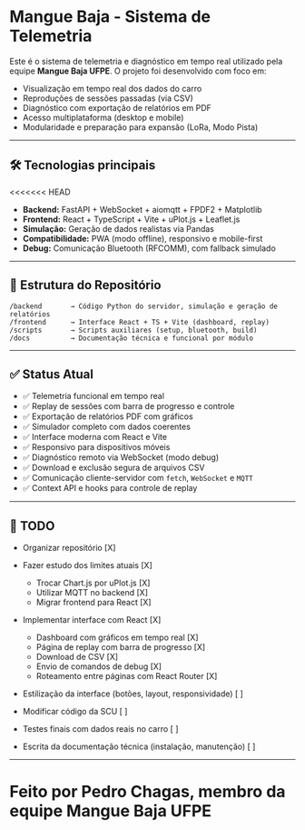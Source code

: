 # Mangue Baja - Sistema de Telemetria

Este é o sistema de telemetria e diagnóstico em tempo real utilizado pela equipe **Mangue Baja UFPE**. O projeto foi desenvolvido com foco em:

- Visualização em tempo real dos dados do carro
- Reproduções de sessões passadas (via CSV)
- Diagnóstico com exportação de relatórios em PDF
- Acesso multiplataforma (desktop e mobile)
- Modularidade e preparação para expansão (LoRa, Modo Pista)

---

## 🛠 Tecnologias principais

<<<<<<< HEAD
- **Backend:** FastAPI + WebSocket + aiomqtt + FPDF2 + Matplotlib
- **Frontend:** React + TypeScript + Vite + uPlot.js + Leaflet.js
- **Simulação:** Geração de dados realistas via Pandas
- **Compatibilidade:** PWA (modo offline), responsivo e mobile-first
- **Debug:** Comunicação Bluetooth (RFCOMM), com fallback simulado

---

## 📁 Estrutura do Repositório

```
/backend       → Código Python do servidor, simulação e geração de relatórios
/frontend      → Interface React + TS + Vite (dashboard, replay)
/scripts       → Scripts auxiliares (setup, bluetooth, build)
/docs          → Documentação técnica e funcional por módulo
```

---

## ✅ Status Atual

- ✅ Telemetria funcional em tempo real  
- ✅ Replay de sessões com barra de progresso e controle  
- ✅ Exportação de relatórios PDF com gráficos  
- ✅ Simulador completo com dados coerentes  
- ✅ Interface moderna com React e Vite  
- ✅ Responsivo para dispositivos móveis  
- ✅ Diagnóstico remoto via WebSocket (modo debug)  
- ✅ Download e exclusão segura de arquivos CSV  
- ✅ Comunicação cliente-servidor com `fetch`, `WebSocket` e `MQTT`  
- ✅ Context API e hooks para controle de replay

---

## 🔧 TODO

- Organizar repositório [X]  
- Fazer estudo dos limites atuais [X]  
  - Trocar Chart.js por uPlot.js [X]  
  - Utilizar MQTT no backend [X]  
  - Migrar frontend para React [X]  

- Implementar interface com React [X]  
  - Dashboard com gráficos em tempo real [X]  
  - Página de replay com barra de progresso [X]  
  - Download de CSV [X]  
  - Envio de comandos de debug [X]  
  - Roteamento entre páginas com React Router [X]  

- Estilização da interface (botões, layout, responsividade) [ ]  
- Modificar código da SCU [ ]  
- Testes finais com dados reais no carro [ ]  
- Escrita da documentação técnica (instalação, manutenção) [ ]

---

Feito por Pedro Chagas, membro da equipe Mangue Baja UFPE
=======
